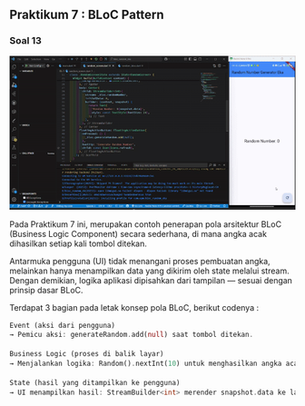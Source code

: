 ## Praktikum 7 : BLoC Pattern

### Soal 13

![image alt](images/Soal13.gif)

Pada Praktikum 7 ini, merupakan contoh penerapan pola arsitektur BLoC (Business Logic Component) secara sederhana, di mana angka acak dihasilkan setiap kali tombol ditekan.

Antarmuka pengguna (UI) tidak menangani proses pembuatan angka, melainkan hanya menampilkan data yang dikirim oleh state melalui stream. Dengan demikian, logika aplikasi dipisahkan dari tampilan — sesuai dengan prinsip dasar BLoC.

Terdapat 3 bagian pada letak konsep pola BLoC, berikut codenya :

```dart
Event (aksi dari pengguna)
→ Pemicu aksi: generateRandom.add(null) saat tombol ditekan.

Business Logic (proses di balik layar)
→ Menjalankan logika: Random().nextInt(10) untuk menghasilkan angka acak.

State (hasil yang ditampilkan ke pengguna)
→ UI menampilkan hasil: StreamBuilder<int> merender snapshot.data ke layar.
```
